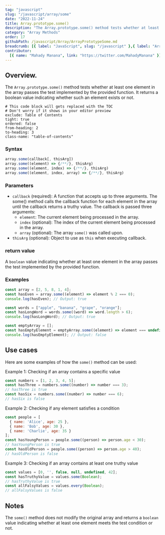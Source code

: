 ```yaml
---
tag: "javascript"
slug: "/javascript/array/some"
date: "2022-11-24"
title: Array.prototype.some()
description: "The Array.prototype.some() method tests whether at least one element in the array passes the test implemented by the provided function."
category: "Array Methods"
order: 17
githubPath: /javascript/Array/ArrayPrototypeSome.md
breadcrumb: [{ label: "JavaScript", slug: "/javascript" },{ label: "Array Methods", slug: "/javascript/array" }]
contributor:
  [{ name: "Mahady Manana", link: "https://twitter.com/MahadyManana" }]
---
```


## Overview.

The `Array.prototype.some()` method tests whether at least one element in the array passes the test implemented by the provided function. It returns a boolean value indicating whether such an element exists or not.


```toc
# This code block will gets replaced with the TOC
# Don't worry if it shows in your editor preview
exclude: Table of Contents
tight: true
ordered: false
from-heading: 2
to-heading: 3
class-name: "table-of-contents"
```

### Syntax

```javascript
array.some(callback[, thisArg])
array.some((element) => {/**/}, thisArg)
array.some((element, index) => {/**/}, thisArg)
array.some((element, index, array) => {/**/}, thisArg)
```

### Parameters

- `callback` (required): A function that accepts up to three arguments. The some() method calls the callback function for each element in the array until the callback returns a truthy value. The callback is passed three arguments:
  - `element`: The current element being processed in the array.
  - `index` (optional): The index of the current element being processed in the array.
  - `array` (optional): The array `some()` was called upon.
- `thisArg` (optional): Object to use as `this` when executing callback.

### return value

A `boolean` value indicating whether at least one element in the array passes the test implemented by the provided function.

### Examples

```javascript
const array = [2, 5, 8, 1, 4];
const hasEven = array.some((element) => element % 2 === 0);
console.log(hasEven); // Output: true

const words = ["apple", "banana", "grape", "orange"];
const hasLongWord = words.some((word) => word.length > 6);
console.log(hasLongWord); // Output: true

const emptyArray = [];
const hasEmptyElement = emptyArray.some((element) => element === undefined);
console.log(hasEmptyElement); // Output: false
```
## Use cases

Here are some examples of how the `some()` method can be used:

Example 1: Checking if an array contains a specific value

```javascript
const numbers = [1, 2, 3, 4, 5];
const hasThree = numbers.some((number) => number === 3);
// hasThree is true
const hasSix = numbers.some((number) => number === 6);
// hasSix is false
```

Example 2: Checking if any element satisfies a condition

```javascript
const people = [
  { name: 'Alice', age: 25 },
  { name: 'Bob', age: 30 },
  { name: 'Charlie', age: 35 }
];
const hasYoungPerson = people.some((person) => person.age < 30);
// hasYoungPerson is true
const hasOldPerson = people.some((person) => person.age > 40);
// hasOldPerson is false
```

Example 3: Checking if an array contains at least one truthy value

```javascript
const values = [0, '', false, null, undefined, 42];
const hasTruthyValue = values.some(Boolean);
// hasTruthyValue is true
const allFalsyValues = values.every(Boolean);
// allFalsyValues is false
```

## Notes

The `some()` method does not modify the original array and returns a `boolean` value indicating whether at least one element meets the test condition or not.
